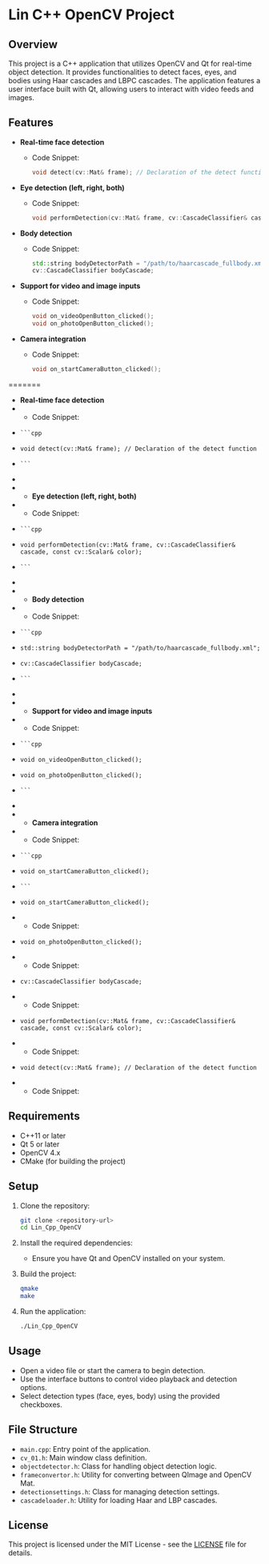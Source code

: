 # Lin C++ OpenCV Project

## Overview
This project is a C++ application that utilizes OpenCV and Qt for real-time object detection. It provides functionalities to detect faces, eyes, and bodies using Haar cascades and LBPC cascades. The application features a user interface built with Qt, allowing users to interact with video feeds and images.

## Features
- **Real-time face detection**
  - Code Snippet:
    ```cpp
    void detect(cv::Mat& frame); // Declaration of the detect function
    ```

- **Eye detection (left, right, both)**
  - Code Snippet:
    ```cpp
    void performDetection(cv::Mat& frame, cv::CascadeClassifier& cascade, const cv::Scalar& color);
    ```

- **Body detection**
  - Code Snippet:
    ```cpp
    std::string bodyDetectorPath = "/path/to/haarcascade_fullbody.xml";
    cv::CascadeClassifier bodyCascade;
    ```

- **Support for video and image inputs**
  - Code Snippet:
    ```cpp
    void on_videoOpenButton_clicked();
    void on_photoOpenButton_clicked();
    ```

- **Camera integration**
  - Code Snippet:
    ```cpp
    void on_startCameraButton_clicked();
    ```
=======
- **Real-time face detection**
-   - Code Snippet:
-     ```cpp
-     void detect(cv::Mat& frame); // Declaration of the detect function
-     ```
-
- - **Eye detection (left, right, both)**
-   - Code Snippet:
-     ```cpp
-     void performDetection(cv::Mat& frame, cv::CascadeClassifier& cascade, const cv::Scalar& color);
-     ```
-
- - **Body detection**
-   - Code Snippet:
-     ```cpp
-     std::string bodyDetectorPath = "/path/to/haarcascade_fullbody.xml";
-     cv::CascadeClassifier bodyCascade;
-     ```
-
- - **Support for video and image inputs**
-   - Code Snippet:
-     ```cpp
-     void on_videoOpenButton_clicked();
-     void on_photoOpenButton_clicked();
-     ```
-
- - **Camera integration**
-   - Code Snippet:
-     ```cpp
-     void on_startCameraButton_clicked();
-     ```
-     void on_startCameraButton_clicked();
-   - Code Snippet:
-     void on_photoOpenButton_clicked();
-   - Code Snippet:
-     cv::CascadeClassifier bodyCascade;
-   - Code Snippet:
-     void performDetection(cv::Mat& frame, cv::CascadeClassifier& cascade, const cv::Scalar& color);
-   - Code Snippet:
-     void detect(cv::Mat& frame); // Declaration of the detect function
-   - Code Snippet:

## Requirements
- C++11 or later
- Qt 5 or later
- OpenCV 4.x
- CMake (for building the project)

## Setup
1. Clone the repository:
   ```bash
   git clone <repository-url>
   cd Lin_Cpp_OpenCV
   ```

2. Install the required dependencies:
   - Ensure you have Qt and OpenCV installed on your system.

3. Build the project:
   ```bash
   qmake
   make
   ```

4. Run the application:
   ```bash
   ./Lin_Cpp_OpenCV
   ```

## Usage
- Open a video file or start the camera to begin detection.
- Use the interface buttons to control video playback and detection options.
- Select detection types (face, eyes, body) using the provided checkboxes.

## File Structure
- `main.cpp`: Entry point of the application.
- `cv_01.h`: Main window class definition.
- `objectdetector.h`: Class for handling object detection logic.
- `frameconvertor.h`: Utility for converting between QImage and OpenCV Mat.
- `detectionsettings.h`: Class for managing detection settings.
- `cascadeloader.h`: Utility for loading Haar and LBP cascades.

## License
This project is licensed under the MIT License - see the [LICENSE](LICENSE) file for details.
